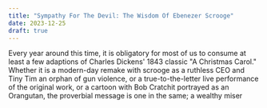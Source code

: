 ```yaml
---
title: "Sympathy For The Devil: The Wisdom Of Ebenezer Scrooge"
date: 2023-12-25
draft: true
---
```

Every year around this time, it is obligatory for most of us to consume at least a few adaptions of Charles Dickens' 1843 classic "A Christmas Carol." Whether it is a modern-day remake with scrooge as a ruthless CEO and Tiny Tim an orphan of gun violence, or a true-to-the-letter live performance of the original work, or a cartoon with Bob Cratchit portrayed as an Orangutan, the proverbial message is one in the same; a wealthy miser  
<!--stackedit_data:
eyJoaXN0b3J5IjpbODQzNDI3ODc4XX0=
-->